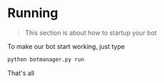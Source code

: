 # Running

> This section is about how to startup your bot

To make our bot start working, just type

```bash
python botmanager.py run
```

That's all
